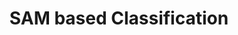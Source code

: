 ---
layout: page
title: SAM based Classification
description: Worked on using semantic information in SAM embeddings to classify objects via clustering with little to no training. This project is an unpublished work done at RRC
img: assets/img/projects/sam.png
redirect: https://github.com/devapi016/SAM_based_Classification
importance: 3
category: Reports
---